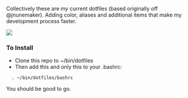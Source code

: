 Collectively these are my current dotfiles (based originally off @jnunemaker). Adding color, aliases and additional items that make my development process faster.

![](http://f.cl.ly/items/220c2G1S0Q0g1M2k2D26/Screen%20Shot%202014-04-15%20at%202.46.17%20PM.png)

### To Install  
- Clone this repo to ~/bin/dotfiles
- Then add this and only this to your .bashrc:

```
  . ~/bin/dotfiles/bashrc
```

You should be good to go.
